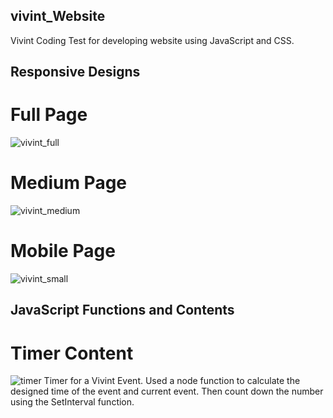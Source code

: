 ## vivint_Website
Vivint Coding Test for developing website using JavaScript and CSS.

## Responsive Designs
# Full Page
![vivint_full](https://user-images.githubusercontent.com/75151164/155414967-73e289c8-2fea-419d-a433-1f9225ac41bb.PNG)

# Medium Page
![vivint_medium](https://user-images.githubusercontent.com/75151164/155415032-a4d2ac2a-7498-4fe9-8e48-58bea8a4ef32.PNG)

# Mobile Page
![vivint_small](https://user-images.githubusercontent.com/75151164/155415065-ed83b255-0d53-47d1-96de-5c2ca88dc648.PNG)

## JavaScript Functions and Contents
# Timer Content
![timer](https://user-images.githubusercontent.com/75151164/157352661-de74acf3-efae-44e9-bafb-6e611d565189.gif)
Timer for a Vivint Event. Used a node function to calculate the designed time of the event and current event. Then count down the number using the SetInterval function.


